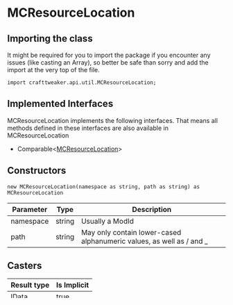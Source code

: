 # MCResourceLocation

## Importing the class

It might be required for you to import the package if you encounter any issues (like casting an Array), so better be safe than sorry and add the import at the very top of the file.
```zenscript
import crafttweaker.api.util.MCResourceLocation;
```


## Implemented Interfaces
MCResourceLocation implements the following interfaces. That means all methods defined in these interfaces are also available in MCResourceLocation

- Comparable&lt;[MCResourceLocation](/vanilla/api/util/MCResourceLocation)&gt;

## Constructors


```zenscript
new MCResourceLocation(namespace as string, path as string) as MCResourceLocation
```

| Parameter | Type   | Description                                                          |
| --------- | ------ | -------------------------------------------------------------------- |
| namespace | string | Usually a ModId                                                      |
| path      | string | May only contain lower-cased alphanumeric values, as well as / and _ |



## Casters

| Result type                      | Is Implicit |
| -------------------------------- | ----------- |
| [IData](/vanilla/api/data/IData) | true        |
| string                           | true        |

## Methods

### asData

Return Type: [IData](/vanilla/api/data/IData)

```zenscript
MCResourceLocation.asData() as IData
myMCResourceLocation.asData();
```

### compareTo

Return Type: int

```zenscript
MCResourceLocation.compareTo(other as MCResourceLocation) as int
```

| Parameter | Type                                                       | Description             |
| --------- | ---------------------------------------------------------- | ----------------------- |
| other     | [MCResourceLocation](/vanilla/api/util/MCResourceLocation) | No Description Provided |


### equals

Return Type: boolean

```zenscript
MCResourceLocation.equals(other as Object) as boolean
```

| Parameter | Type   | Description             |
| --------- | ------ | ----------------------- |
| other     | Object | No Description Provided |


### getNamespace

Return Type: string

```zenscript
MCResourceLocation.getNamespace() as string
myMCResourceLocation.getNamespace();
```

### getPath

Return Type: string

```zenscript
MCResourceLocation.getPath() as string
myMCResourceLocation.getPath();
```

### hashCode

Return Type: int

```zenscript
MCResourceLocation.hashCode() as int
myMCResourceLocation.hashCode();
```

### toString

Return Type: string

```zenscript
MCResourceLocation.toString() as string
myMCResourceLocation.toString();
```


## Properties

| 이름            | Type   | Has Getter | Has Setter |
| ------------- | ------ | ---------- | ---------- |
| commandString | string | true       | false      |
| namespace     | string | true       | false      |
| path          | string | true       | false      |

